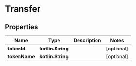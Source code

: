 
# Transfer

## Properties
Name | Type | Description | Notes
------------ | ------------- | ------------- | -------------
**tokenId** | **kotlin.String** |  |  [optional]
**tokenName** | **kotlin.String** |  |  [optional]



